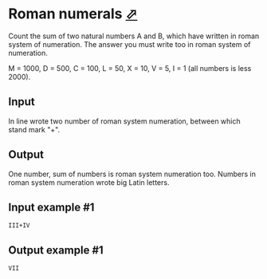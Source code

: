# Roman numerals [⬀](https://www.e-olymp.com/en/problems/7)

Count the sum of two natural numbers А and В, which have written in roman system of numeration. The answer you must write too in roman system of numeration.

М = 1000, D = 500, С = 100, L = 50, X = 10, V = 5, I = 1 (all numbers is less 2000).

## Input

In line wrote two number of roman system numeration, between which stand mark "+".

## Output

One number, sum of numbers is roman system numeration too. Numbers in roman system numeration wrote big Latin letters.

## Input example #1
```
III+IV
```

## Output example #1
```
VII
```
